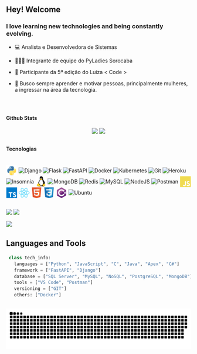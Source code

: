 <!--img width=100% src="https://capsule-render.vercel.app/api?type=waving&color=33a0ff&height=120&section=header"/-->

## Hey! Welcome
### I love learning new technologies and being constantly evolving.</h3>

<div>

- 💻 Analista e Desenvolvedora de Sistemas

- 👩🏻‍💻 Integrante de equipe do PyLadies Sorocaba

- 💙 Participante da 5ª edição do Luiza < Code >

- 💬 Busco sempre aprender e motivar pessoas, principalmente mulheres, a ingressar na área da tecnologia.
<br />
</div>
  
<!--img alt="Pythocat" width=12% src="https://user-images.githubusercontent.com/62856269/199364542-2f206ef0-a3ea-4a58-9658-5e8e3397d5b7.png"/-->

##

<!-- GITHUB STATS -->
#### Github Stats
<div align="center">
  <img height="180em" src="https://github-readme-stats.vercel.app/api?username=JosianeCMagalhaes&show_icons=true&theme=tokyonight&include_all_commits=true"/>
  <img height="180em" src="https://github-readme-stats.vercel.app/api/top-langs/?username=JosianeCMagalhaes&layout=compact&langs_count=18&theme=tokyonight&include_all_commits=true"/>
<!-- TEMAS: github_dark, dark, radical, tokyonight, highcontrast, dracula, merko, gruvbox, onedark, omni, aura_dark -->
</div>

##

<!-- TECNOLOGIAS -->
#### Tecnologias
<div style="display: inline_block"><br>
  <img align="center" alt="Python" height="30" width="30" src="https://raw.githubusercontent.com/devicons/devicon/master/icons/python/python-original.svg">
  <img align="center" alt="Django" height="50" width="50" src="https://cdn.jsdelivr.net/gh/devicons/devicon/icons/django/django-plain-wordmark.svg">
  <img align="center" alt="Flask" height="50" width="50" src="https://cdn.jsdelivr.net/gh/devicons/devicon/icons/flask/flask-original-wordmark.svg">
  <img align="center" alt="FastAPI" height="50" width="50" src="https://cdn.jsdelivr.net/gh/devicons/devicon/icons/fastapi/fastapi-original-wordmark.svg">
  <img align="center" alt="Docker" height="30" width="30" src="https://cdn.jsdelivr.net/gh/devicons/devicon/icons/docker/docker-original.svg">
  <img align="center" alt="Kubernetes" height="30" width="30" src="https://cdn.jsdelivr.net/gh/devicons/devicon/icons/kubernetes/kubernetes-plain-wordmark.svg">
  <img align="center" alt="Git" height="30" width="30" src="https://www.vectorlogo.zone/logos/git-scm/git-scm-icon.svg">
  <img align="center" alt="Heroku" height="30" width="30" src="https://cdn.jsdelivr.net/gh/devicons/devicon/icons/heroku/heroku-plain.svg">
  <img align="center" alt="Insomnia" height="30" width="30" src="https://raw.githubusercontent.com/get-icon/geticon/fc0f660daee147afb4a56c64e12bde6486b73e39/icons/insomnia.svg">
  <img align="center" alt="Linux" height="30" width="30" src="https://raw.githubusercontent.com/devicons/devicon/master/icons/linux/linux-original.svg">
  <img align="center" alt="MongoDB" height="30" width="30" src="https://cdn.jsdelivr.net/gh/devicons/devicon/icons/mongodb/mongodb-original.svg">
  <img align="center" alt="Redis" height="30" width="30" src="https://cdn.jsdelivr.net/gh/devicons/devicon/icons/redis/redis-original-wordmark.svg">
  <img align="center" alt="MySQL" height="30" width="30" src="https://cdn.jsdelivr.net/gh/devicons/devicon/icons/mysql/mysql-original.svg">
  <img align="center" alt="NodeJS" height="30" width="30" src="https://cdn.jsdelivr.net/gh/devicons/devicon/icons/nodejs/nodejs-original.svg">
  <img align="center" alt="Postman" height="30" width="30" src="https://www.vectorlogo.zone/logos/getpostman/getpostman-icon.svg">
  <img align="center" alt="JavaScript" height="30" width="30" src="https://raw.githubusercontent.com/devicons/devicon/master/icons/javascript/javascript-plain.svg">
  <img align="center" alt="TypeScript" height="30" width="30" src="https://raw.githubusercontent.com/devicons/devicon/master/icons/typescript/typescript-plain.svg">
  <img align="center" alt="React" height="30" width="30" src="https://raw.githubusercontent.com/devicons/devicon/master/icons/react/react-original.svg">
  <img align="center" alt="HTML" height="30" width="30" src="https://raw.githubusercontent.com/devicons/devicon/master/icons/html5/html5-original.svg">
  <img align="center" alt="CSS" height="30" width="30" src="https://raw.githubusercontent.com/devicons/devicon/master/icons/css3/css3-original.svg">
  <img align="center" alt="Csharp" height="30" width="30" src="https://raw.githubusercontent.com/devicons/devicon/master/icons/csharp/csharp-original.svg">
  <img align="center" alt="Ubuntu" height="30" width="30" src="https://www.vectorlogo.zone/logos/ubuntu/ubuntu-icon.svg">
  <!--img align="right" alt="Josi-pic" height="150" style="border-radius:50px;" src="https://user-images.githubusercontent.com/62856269/206440962-acf95e45-4501-4b93-a3ea-470bc3e77a9d.png"-->
</div>

##

<!-- REDES SOCIAIS -->
<div align="left">
  <a href ="mailto:josymagalhaes18@gmail.com"><img src="https://img.shields.io/badge/-Gmail-%23333?style=for-the-badge&logo=gmail&logoColor=white" target="_blank"></a>
  <a href="https://www.linkedin.com/in/josianemagalhaes" target="_blank"><img src="https://img.shields.io/badge/-LinkedIn-%230077B5?style=for-the-badge&logo=linkedin&logoColor=white" target="_blank"></a>
 

![](https://visitor-badge.glitch.me/badge?page_id=JosianeCMagalhaes)
</div>

<!--[![Ashutosh's github activity graph](https://activity-graph.herokuapp.com/graph?username=JosianeCMagalhaes&bg_color=0d1117&color=3399ff&line=fb7ecd&point=ffbde0&area=true&hide_border=true)](https://github.com/ashutosh00710/github-readme-activity-graph)-->

<!-- TECNOLOGIAS -->
## Languages and Tools

```Python
 class tech_info:
   languages = ["Python", "JavaScript", "C", "Java", "Apex", "C#"]
   framework = ["FastAPI", "Django"]
   database = ["SQL Server", "MySQL", "NoSQL", "PostgreSQL", "MongoDB"]
   tools = ["VS Code", "Postman"]
   versioning = ["GIT"]
   others: ["Docker"]
```

## 
<div>
  
  ![Snake animation](https://github.com/JosianeCMagalhaes/JosianeCMagalhaes/blob/output/github-contribution-grid-snake.svg)

</div>

<!--img width=100% src="https://capsule-render.vercel.app/api?type=waving&color=33a0ff&height=120&section=footer"/-->




